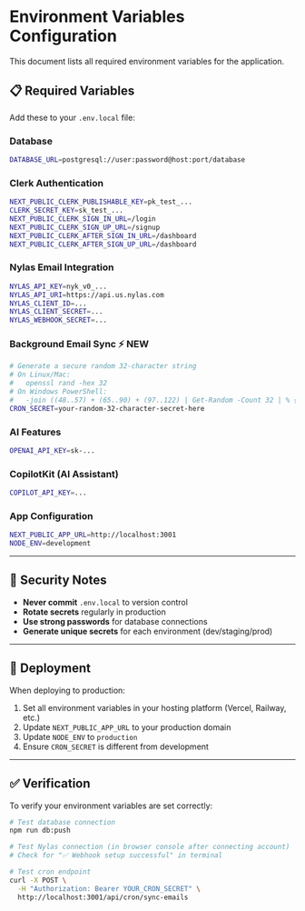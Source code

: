 # Environment Variables Configuration

This document lists all required environment variables for the application.

## 📋 Required Variables

Add these to your `.env.local` file:

### Database
```bash
DATABASE_URL=postgresql://user:password@host:port/database
```

### Clerk Authentication
```bash
NEXT_PUBLIC_CLERK_PUBLISHABLE_KEY=pk_test_...
CLERK_SECRET_KEY=sk_test_...
NEXT_PUBLIC_CLERK_SIGN_IN_URL=/login
NEXT_PUBLIC_CLERK_SIGN_UP_URL=/signup
NEXT_PUBLIC_CLERK_AFTER_SIGN_IN_URL=/dashboard
NEXT_PUBLIC_CLERK_AFTER_SIGN_UP_URL=/dashboard
```

### Nylas Email Integration
```bash
NYLAS_API_KEY=nyk_v0_...
NYLAS_API_URI=https://api.us.nylas.com
NYLAS_CLIENT_ID=...
NYLAS_CLIENT_SECRET=...
NYLAS_WEBHOOK_SECRET=...
```

### Background Email Sync ⚡ NEW
```bash
# Generate a secure random 32-character string
# On Linux/Mac:
#   openssl rand -hex 32
# On Windows PowerShell:
#   -join ((48..57) + (65..90) + (97..122) | Get-Random -Count 32 | % {[char]$_})
CRON_SECRET=your-random-32-character-secret-here
```

### AI Features
```bash
OPENAI_API_KEY=sk-...
```

### CopilotKit (AI Assistant)
```bash
COPILOT_API_KEY=...
```

### App Configuration
```bash
NEXT_PUBLIC_APP_URL=http://localhost:3001
NODE_ENV=development
```

---

## 🔐 Security Notes

- **Never commit** `.env.local` to version control
- **Rotate secrets** regularly in production
- **Use strong passwords** for database connections
- **Generate unique secrets** for each environment (dev/staging/prod)

---

## 🚀 Deployment

When deploying to production:

1. Set all environment variables in your hosting platform (Vercel, Railway, etc.)
2. Update `NEXT_PUBLIC_APP_URL` to your production domain
3. Update `NODE_ENV` to `production`
4. Ensure `CRON_SECRET` is different from development

---

## ✅ Verification

To verify your environment variables are set correctly:

```bash
# Test database connection
npm run db:push

# Test Nylas connection (in browser console after connecting account)
# Check for "✅ Webhook setup successful" in terminal

# Test cron endpoint
curl -X POST \
  -H "Authorization: Bearer YOUR_CRON_SECRET" \
  http://localhost:3001/api/cron/sync-emails
```


